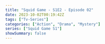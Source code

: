 ```yaml
---
title: "Squid Game - S1E2 - Episode 02"
date: 2023-10-02T00:19:42Z
tags: ["Tv-Series"]
categories: ["Action", "Drama", "Mystery"]
series: ["Squid Game S1"]
showSummary: false
---
```


  <mux-player stream-type="on-demand"
  src="https://kp3d-my.sharepoint.com/personal/ryoo_kp3d_onmicrosoft_com/_layouts/15/download.aspx?share=EVNvNgdEyidPrLcUo3JXauwB73l0PN7-QLCJ-cd4-A4A8A" metadata-video-title="Squid Game - S1E2 - Episode 02" prefer-playback="mse" controls>
  </mux-player>
  
  
  <script src="https://cdn.jsdelivr.net/npm/@mux/mux-player"></script>
  
   <script id="2n8QcRUvOg0178tc8vUu00K026wCZeansFi1dJQcMq5ypo" type="application/ld+json">
 {
  "@context": "https://schema.org/",
  "@type": "VideoObject",
  "name": "Squid Game - S1E2 - Episode 02",
  "contentUrl": "https://stream.mux.com/2n8QcRUvOg0178tc8vUu00K026wCZeansFi1dJQcMq5ypo.m3u8?quality=auto",
  "thumbnailUrl": "https://www.themoviedb.org/t/p/original/OvS2rb2kidlXGlxjc1mtHUGpYm.jpg?width=314&fit_mode=preserve&time=25",
  "uploadDate": "2023-10-02T00:19:42Z",
}

</script>